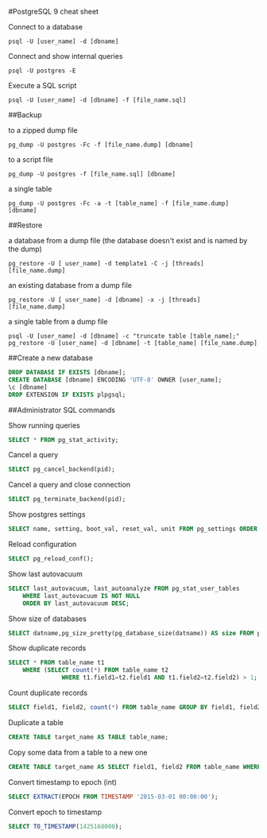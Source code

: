 #PostgreSQL 9 cheat sheet

Connect to a database
```
psql -U [user_name] -d [dbname]
```

Connect and show internal queries
```
psql -U postgres -E
```


Execute a SQL script
```
psql -U [user_name] -d [dbname] -f [file_name.sql]
```

##Backup

to a zipped dump file
```
pg_dump -U postgres -Fc -f [file_name.dump] [dbname]
```

to a script file
```
pg_dump -U postgres -f [file_name.sql] [dbname]
```

a single table
```
pg_dump -U postgres -Fc -a -t [table_name] -f [file_name.dump] [dbname]
```

##Restore

a database from a dump file (the database doesn't exist and is named by the dump)
```
pg_restore -U [ user_name] -d template1 -C -j [threads] [file_name.dump]

```

an existing database from a dump file
```
pg_restore -U [ user_name] -d [dbname] -x -j [threads] [file_name.dump]

```

a single table from a dump file
```
psql -U [user_name] -d [dbname] -c "truncate table [table_name];"
pg_restore -U [user_name] -d [dbname] -t [table_name] [file_name.dump]
```

##Create a new database

```SQL
DROP DATABASE IF EXISTS [dbname];
CREATE DATABASE [dbname] ENCODING 'UTF-8' OWNER [user_name];
\c [dbname]
DROP EXTENSION IF EXISTS plpgsql;
```


##Administrator SQL commands

Show running queries
```SQL
SELECT * FROM pg_stat_activity;
```

Cancel a query
```SQL
SELECT pg_cancel_backend(pid);
```

Cancel a query and close connection
```SQL
SELECT pg_terminate_backend(pid);
```

Show postgres settings
```SQL
SELECT name, setting, boot_val, reset_val, unit FROM pg_settings ORDER BY name;
```

Reload configuration
```SQL
SELECT pg_reload_conf();
```

Show last autovacuum
```SQL
SELECT last_autovacuum, last_autoanalyze FROM pg_stat_user_tables
    WHERE last_autovacuum IS NOT NULL
    ORDER BY last_autovacuum DESC;
```

Show size of databases
```SQL
SELECT datname,pg_size_pretty(pg_database_size(datname)) AS size FROM pg_database;
```

Show duplicate records
```SQL
SELECT * FROM table_name t1
    WHERE (SELECT count(*) FROM table_name t2
               WHERE t1.field1=t2.field1 AND t1.field2=t2.field2) > 1;
```

Count duplicate records
```SQL
SELECT field1, field2, count(*) FROM table_name GROUP BY field1, field2 HAVING count(*)>1;
```

Duplicate a table
```SQL
CREATE TABLE target_name AS TABLE table_name;
```

Copy some data from a table to a new one
```SQL
CREATE TABLE target_name AS SELECT field1, field2 FROM table_name WHERE condition;
```

Convert timestamp to epoch (int)
```SQL
SELECT EXTRACT(EPOCH FROM TIMESTAMP '2015-03-01 00:00:00');
```

Convert epoch to timestamp
```SQL
SELECT TO_TIMESTAMP(1425168000);
```

